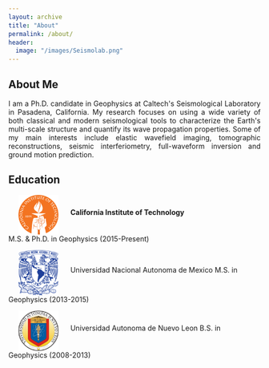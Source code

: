 ```yaml
---
layout: archive
title: "About"
permalink: /about/
header:
  image: "/images/Seismolab.png"
---
```

## About Me
<p style="text-align:justify;">I am a Ph.D. candidate in Geophysics at Caltech's Seismological Laboratory in Pasadena, California. My research focuses on using a wide variety of both classical and modern seismological tools to characterize the Earth's multi-scale structure and quantify its wave propagation properties. Some of my main interests include elastic wavefield imaging, tomographic reconstructions, seismic interferiometry, full-waveform inversion and ground motion prediction.</p>

## Education
<div>
<img src="/images/CALTECH_LOGO.png" class="float-left" width="80" hspace="20" align="middle">
<strong>California Institute of Technology</strong>
<br>
M.S. & Ph.D. in Geophysics (2015-Present)
</div>

<p>
<img src="/images/UNAM_LOGO.png" class="float-left" width="80" hspace="20" align="middle">
Universidad Nacional Autonoma de Mexico
M.S. in Geophysics (2013-2015)
</p>

<p>
<img src="/images/UANL_LOGO.png" class="float-left" width="80" hspace="20" align="middle">
Universidad Autonoma de Nuevo Leon
B.S. in Geophysics (2008-2013)
</p>

